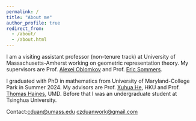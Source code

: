 ```yaml
---
permalink: /
title: "About me"
author_profile: true
redirect_from: 
  - /about/
  - /about.html
---
```


I am a visiting assistant professor (non-tenure track) at University of Massachusetts-Amherst working on geometric representation theory. My supervisors are Prof. [Alexei Oblomkov](https://people.math.umass.edu/~oblomkov/) and Prof. [Eric Sommers](https://people.math.umass.edu/~esommers/).

I graduated with PhD in mathematics from University of Maryland-College Park in Summer 2024. My advisors are Prof. [Xuhua He](https://hkumath.hku.hk/~xuhuahe/), HKU and Prof. [Thomas Haines](https://www.math.umd.edu/~tjh/), UMD. Before that I was an undergraduate student at Tsinghua University.

Contact:cduan@umass.edu
        czduanwork@gmail.com
        
